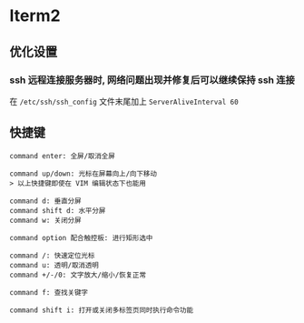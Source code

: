 # Iterm2

## 优化设置

### ssh 远程连接服务器时, 网络问题出现并修复后可以继续保持 ssh 连接

在 `/etc/ssh/ssh_config` 文件末尾加上 `ServerAliveInterval 60`

## 快捷键

```text
command enter: 全屏/取消全屏

command up/down: 光标在屏幕向上/向下移动
> 以上快捷键即使在 VIM 编辑状态下也能用

command d: 垂直分屏
command shift d: 水平分屏
command w: 关闭分屏

command option 配合触控板: 进行矩形选中

command /: 快速定位光标
command u: 透明/取消透明
command +/-/0: 文字放大/缩小/恢复正常

command f: 查找关键字

command shift i: 打开或关闭多标签页同时执行命令功能
```
